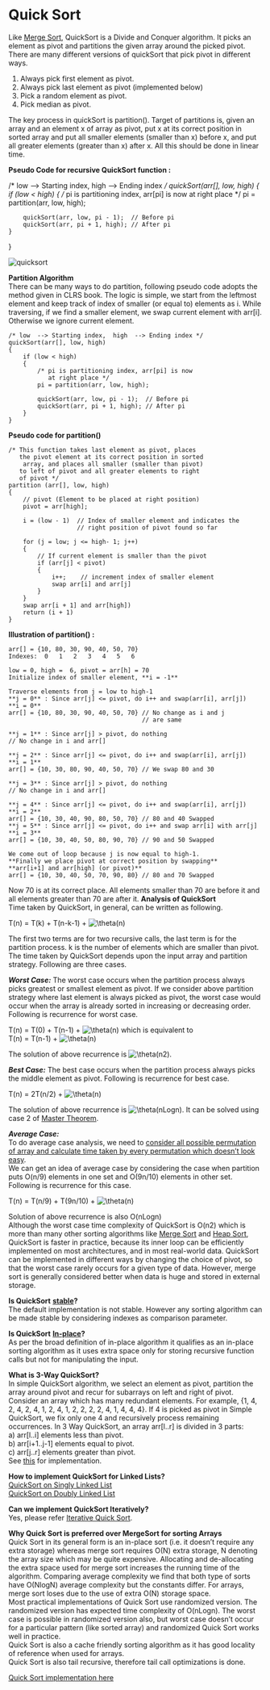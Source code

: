 
# Quick Sort
Like  [Merge Sort](http://quiz.geeksforgeeks.org/merge-sort/), QuickSort is a Divide and Conquer algorithm. It picks an element as pivot and partitions the given array around the picked pivot. There are many different versions of quickSort that pick pivot in different ways.

1.  Always pick first element as pivot.
2.  Always pick last element as pivot (implemented below)
3.  Pick a random element as pivot.
4.  Pick median as pivot.

The key process in quickSort is partition(). Target of partitions is, given an array and an element x of array as pivot, put x at its correct position in sorted array and put all smaller elements (smaller than x) before x, and put all greater elements (greater than x) after x. All this should be done in linear time.

**Pseudo Code for recursive QuickSort function :**

/* low  --> Starting index,  high  --> Ending index */
quickSort(arr[], low, high)
{
    if (low < high)
    {
        /* pi is partitioning index, arr[pi] is now
           at right place */
        pi = partition(arr, low, high);

        quickSort(arr, low, pi - 1);  // Before pi
        quickSort(arr, pi + 1, high); // After pi
    }
}

![quicksort](https://www.geeksforgeeks.org/wp-content/uploads/gq/2014/01/QuickSort2.png)

**Partition Algorithm**  
There can be many ways to do partition, following pseudo code adopts the method given in CLRS book. The logic is simple, we start from the leftmost element and keep track of index of smaller (or equal to) elements as i. While traversing, if we find a smaller element, we swap current element with arr[i]. Otherwise we ignore current element.

  

  
```
/* low  --> Starting index,  high  --> Ending index */
quickSort(arr[], low, high)
{
    if (low < high)
    {
        /* pi is partitioning index, arr[pi] is now
           at right place */
        pi = partition(arr, low, high);

        quickSort(arr, low, pi - 1);  // Before pi
        quickSort(arr, pi + 1, high); // After pi
    }
}
```
**Pseudo code for partition()**
```
/* This function takes last element as pivot, places
   the pivot element at its correct position in sorted
    array, and places all smaller (smaller than pivot)
   to left of pivot and all greater elements to right
   of pivot */
partition (arr[], low, high)
{
    // pivot (Element to be placed at right position)
    pivot = arr[high];  
 
    i = (low - 1)  // Index of smaller element and indicates the 
                   // right position of pivot found so far

    for (j = low; j <= high- 1; j++)
    {
        // If current element is smaller than the pivot
        if (arr[j] < pivot)
        {
            i++;    // increment index of smaller element
            swap arr[i] and arr[j]
        }
    }
    swap arr[i + 1] and arr[high])
    return (i + 1)
}
```
**Illustration of partition() :**
```
arr[] = {10, 80, 30, 90, 40, 50, 70}
Indexes:  0   1   2   3   4   5   6 

low = 0, high =  6, pivot = arr[h] = 70
Initialize index of smaller element, **i = -1**

Traverse elements from j = low to high-1
**j = 0** : Since arr[j] <= pivot, do i++ and swap(arr[i], arr[j])
**i = 0** 
arr[] = {10, 80, 30, 90, 40, 50, 70} // No change as i and j 
                                     // are same

**j = 1** : Since arr[j] > pivot, do nothing
// No change in i and arr[]

**j = 2** : Since arr[j] <= pivot, do i++ and swap(arr[i], arr[j])
**i = 1**
arr[] = {10, 30, 80, 90, 40, 50, 70} // We swap 80 and 30 

**j = 3** : Since arr[j] > pivot, do nothing
// No change in i and arr[]

**j = 4** : Since arr[j] <= pivot, do i++ and swap(arr[i], arr[j])
**i = 2**
arr[] = {10, 30, 40, 90, 80, 50, 70} // 80 and 40 Swapped
**j = 5** : Since arr[j] <= pivot, do i++ and swap arr[i] with arr[j] 
**i = 3** 
arr[] = {10, 30, 40, 50, 80, 90, 70} // 90 and 50 Swapped 

We come out of loop because j is now equal to high-1.
**Finally we place pivot at correct position by swapping**
**arr[i+1] and arr[high] (or pivot)** 
arr[] = {10, 30, 40, 50, 70, 90, 80} // 80 and 70 Swapped 
```
Now 70 is at its correct place. All elements smaller than
70 are before it and all elements greater than 70 are after
it.
**Analysis of QuickSort**  
Time taken by QuickSort, in general, can be written as following.

 T(n) = T(k) + T(n-k-1) + ![\theta](https://www.geeksforgeeks.org/wp-content/ql-cache/quicklatex.com-a372b7ef1ffaec3b4ad80e0141550990_l3.svg "Rendered by QuickLaTeX.com")(n)

The first two terms are for two recursive calls, the last term is for the partition process. k is the number of elements which are smaller than pivot.  
The time taken by QuickSort depends upon the input array and partition strategy. Following are three cases.

_**Worst Case:**_  The worst case occurs when the partition process always picks greatest or smallest element as pivot. If we consider above partition strategy where last element is always picked as pivot, the worst case would occur when the array is already sorted in increasing or decreasing order. Following is recurrence for worst case.

 T(n) = T(0) + T(n-1) + ![\theta](https://www.geeksforgeeks.org/wp-content/ql-cache/quicklatex.com-a372b7ef1ffaec3b4ad80e0141550990_l3.svg "Rendered by QuickLaTeX.com")(n)
which is equivalent to  
T(n) = T(n-1) + ![\theta](https://www.geeksforgeeks.org/wp-content/ql-cache/quicklatex.com-a372b7ef1ffaec3b4ad80e0141550990_l3.svg "Rendered by QuickLaTeX.com")(n)

The solution of above recurrence is ![\theta        ](https://www.geeksforgeeks.org/wp-content/ql-cache/quicklatex.com-ad96603b6b3b79032cac5cb68d6aa9ff_l3.svg "Rendered by QuickLaTeX.com")(n2).

  
  

_**Best Case:**_  The best case occurs when the partition process always picks the middle element as pivot. Following is recurrence for best case.

 T(n) = 2T(n/2) + ![\theta](https://www.geeksforgeeks.org/wp-content/ql-cache/quicklatex.com-a372b7ef1ffaec3b4ad80e0141550990_l3.svg "Rendered by QuickLaTeX.com")(n)

The solution of above recurrence is ![\theta        ](https://www.geeksforgeeks.org/wp-content/ql-cache/quicklatex.com-ad96603b6b3b79032cac5cb68d6aa9ff_l3.svg "Rendered by QuickLaTeX.com")(nLogn). It can be solved using case 2 of  [Master Theorem](http://en.wikipedia.org/wiki/Master_theorem).

_**Average Case:**_  
To do average case analysis, we need to  [consider all possible permutation of array and calculate time taken by every permutation which doesn’t look easy](https://www.geeksforgeeks.org/analysis-of-algorithms-set-2-asymptotic-analysis/).  
We can get an idea of average case by considering the case when partition puts O(n/9) elements in one set and O(9n/10) elements in other set. Following is recurrence for this case.

 T(n) = T(n/9) + T(9n/10) + ![\theta](https://www.geeksforgeeks.org/wp-content/ql-cache/quicklatex.com-a372b7ef1ffaec3b4ad80e0141550990_l3.svg "Rendered by QuickLaTeX.com")(n)

Solution of above recurrence is also O(nLogn)  
Although the worst case time complexity of QuickSort is O(n2) which is more than many other sorting algorithms like  [Merge Sort](http://quiz.geeksforgeeks.org/merge-sort/)  and  [Heap Sort](http://quiz.geeksforgeeks.org/heap-sort/), QuickSort is faster in practice, because its inner loop can be efficiently implemented on most architectures, and in most real-world data. QuickSort can be implemented in different ways by changing the choice of pivot, so that the worst case rarely occurs for a given type of data. However, merge sort is generally considered better when data is huge and stored in external storage.

**Is QuickSort** [**stable**](https://www.geeksforgeeks.org/stability-in-sorting-algorithms/)**?**  
The default implementation is not stable. However any sorting algorithm can be made stable by considering indexes as comparison parameter.

**Is QuickSort** [**In-place**](https://www.geeksforgeeks.org/in-place-algorithm/)**?**  
As per the broad definition of in-place algorithm it qualifies as an in-place sorting algorithm as it uses extra space only for storing recursive function calls but not for manipulating the input.

**What is 3-Way QuickSort?**  
In simple QuickSort algorithm, we select an element as pivot, partition the array around pivot and recur for subarrays on left and right of pivot.  
Consider an array which has many redundant elements. For example, {1, 4, 2, 4, 2, 4, 1, 2, 4, 1, 2, 2, 2, 2, 4, 1, 4, 4, 4}. If 4 is picked as pivot in Simple QuickSort, we fix only one 4 and recursively process remaining occurrences. In 3 Way QuickSort, an array arr[l..r] is divided in 3 parts:  
a) arr[l..i] elements less than pivot.  
b) arr[i+1..j-1] elements equal to pivot.  
c) arr[j..r] elements greater than pivot.  
See  [this](https://www.geeksforgeeks.org/3-way-quicksort/)  for implementation.

**How to implement QuickSort for Linked Lists?**  
[QuickSort on Singly Linked List](https://www.geeksforgeeks.org/quicksort-on-singly-linked-list/)  
[QuickSort on Doubly Linked List](https://www.geeksforgeeks.org/quicksort-for-linked-list/)

**Can we implement QuickSort Iteratively?**  
Yes, please refer  [Iterative Quick Sort](https://www.geeksforgeeks.org/iterative-quick-sort/).

**Why Quick Sort is preferred over MergeSort for sorting Arrays**  
Quick Sort in its general form is an in-place sort (i.e. it doesn’t require any extra storage) whereas merge sort requires O(N) extra storage, N denoting the array size which may be quite expensive. Allocating and de-allocating the extra space used for merge sort increases the running time of the algorithm. Comparing average complexity we find that both type of sorts have O(NlogN) average complexity but the constants differ. For arrays, merge sort loses due to the use of extra O(N) storage space.  
Most practical implementations of Quick Sort use randomized version. The randomized version has expected time complexity of O(nLogn). The worst case is possible in randomized version also, but worst case doesn’t occur for a particular pattern (like sorted array) and randomized Quick Sort works well in practice.  
Quick Sort is also a cache friendly sorting algorithm as it has good locality of reference when used for arrays.  
Quick Sort is also tail recursive, therefore tail call optimizations is done.

[Quick Sort implementation here](https://www.geeksforgeeks.org/quick-sort/)
